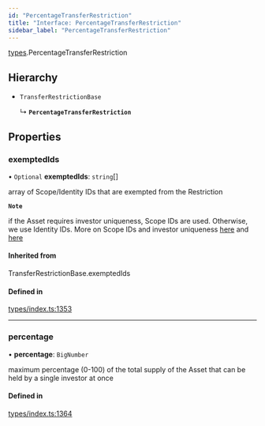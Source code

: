 ```yaml
---
id: "PercentageTransferRestriction"
title: "Interface: PercentageTransferRestriction"
sidebar_label: "PercentageTransferRestriction"
---
```


[types](../../../modules/Types/Types.md).PercentageTransferRestriction

## Hierarchy

- `TransferRestrictionBase`

  ↳ **`PercentageTransferRestriction`**

## Properties

### exemptedIds

• `Optional` **exemptedIds**: `string`[]

array of Scope/Identity IDs that are exempted from the Restriction

**`Note`**

 if the Asset requires investor uniqueness, Scope IDs are used. Otherwise, we use Identity IDs. More on Scope IDs and investor uniqueness
  [here](https://developers.polymesh.network/introduction/identity#polymesh-unique-identity-system-puis) and
  [here](https://developers.polymesh.network/polymesh-docs/primitives/confidential-identity)

#### Inherited from

TransferRestrictionBase.exemptedIds

#### Defined in

[types/index.ts:1353](https://github.com/PolymeshAssociation/polymesh-sdk/blob/720afb69c/src/types/index.ts#L1353)

___

### percentage

• **percentage**: `BigNumber`

maximum percentage (0-100) of the total supply of the Asset that can be held by a single investor at once

#### Defined in

[types/index.ts:1364](https://github.com/PolymeshAssociation/polymesh-sdk/blob/720afb69c/src/types/index.ts#L1364)
